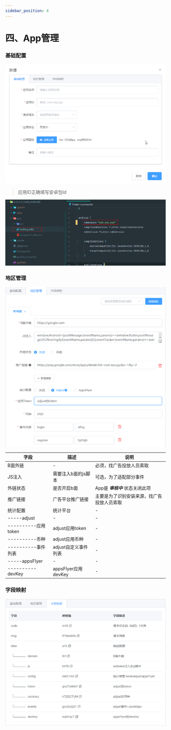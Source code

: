```yaml
---
sidebar_position: 4
---
```


# 四、App管理
### 基础配置
![基础配置](./img/base.png)
> 应用ID正确填写安卓包Id

![appId](./img/appId.png)

### 地区管理
![地区管理](./img/regions.png)

| 字段             | 描述                | 说明                    |
|----------------|-------------------|-----------------------|
| B面外链           | -                 | 必须，找广告投放人员索取          |
| JS注入           | 需要注入b面的js脚本       | 可选，为了适配部分事件           |
| 外链状态           | 是否开启b面            | App是 ***审核中*** 状态关闭此项 |
| 推广链接           | 广告平台推广链接          | 主要是为了识别安装来源，找广告投放人员索取 |
| 统计配置           | 统计平台              | -                     |
| -----adjust    | -                 | -                     |
| ----------应用token        | adjust应用token     | -                     |
| ----------币种             | adjust应用币种        | -                     |
| ----------事件列表           | adjust自定义事件列表     | -                     |
| -----appsFlyer | -                 | -                     |
| ----------devKey         | appsFlyer应用devKey | -                     |

### 字段映射
![字段映射](./img/mapping.png)

